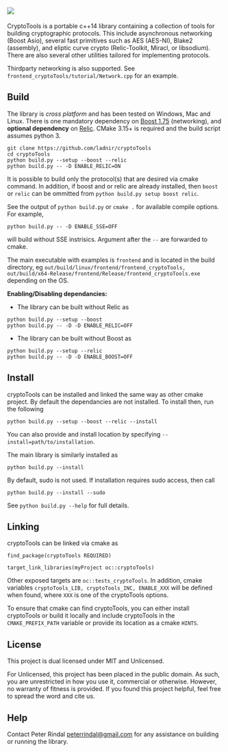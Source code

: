 ![](https://github.com/ladnir/cryptoTools/blob/master/title.PNG)
=====


CryptoTools is a portable c++14 library containing a collection of tools for building cryptographic protocols. This include asynchronous networking (Boost Asio), several fast primitives such as AES (AES-NI), Blake2 (assembly), and eliptic curve crypto (Relic-Toolkit, Miracl, or libsodium). There are also several other utilities tailored for implementing protocols.

Thirdparty networking is also supported. See `frontend_cryptoTools/tutorial/Network.cpp` for an example.
  

 

## Build
 
The library is *cross platform* and has been tested on Windows, Mac and Linux. 
There is one mandatory dependency on [Boost 1.75](http://www.boost.org/) (networking),
and **optional dependency** on
[Relic](https://github.com/relic-toolkit/relic). CMake 3.15+ is required and the build script assumes python 3.
 

```
git clone https://github.com/ladnir/cryptoTools
cd cryptoTools
python build.py --setup --boost --relic
python build.py -- -D ENABLE_RELIC=ON
```
It is possible to build only the protocol(s) that are desired via cmake command. In addition, if boost and or relic are already installed, then `boost` or `relic` can be ommitted from `python build.py setup boost relic`.

See the output of `python build.py` or `cmake .` for available compile options. For example, 
```
python build.py -- -D ENABLE_SSE=OFF
```
will build without SSE instrisics. Argument after the `--` are forwarded to cmake.

The main executable with examples is `frontend` and is located in the build directory, eg `out/build/linux/frontend/frontend_cryptoTools, out/build/x64-Release/frontend/Release/frontend_cryptoTools.exe` depending on the OS. 

**Enabling/Disabling dependancies:**
 * The library can be built without Relic as
```
python build.py --setup --boost
python build.py -- -D -D ENABLE_RELIC=OFF
```
 * The library can be built without Boost as
```
python build.py --setup --relic
python build.py -- -D -D ENABLE_BOOST=OFF
```
 

## Install

cryptoTools can be installed and linked the same way as other cmake project. By default the dependancies are not installed. To install then, run the following
```
python build.py --setup --boost --relic --install
```
You can also provide and install location by specifying `--install=path/to/installation`.

The main library is similarly installed as
```
python build.py --install 
```

By default, sudo is not used. If installation requires sudo access, then call
```
python build.py --install --sudo
```
See `python build.py --help` for full details.


## Linking
cryptoTools can be linked via cmake as
```
find_package(cryptoTools REQUIRED)

target_link_libraries(myProject oc::cryptoTools)
```
Other exposed targets are `oc::tests_cryptoTools`. In addition, cmake variables `cryptoTools_LIB, cryptoTools_INC, ENABLE_XXX` will be defined when found, where `XXX` is one of the cryptoTools options.

To ensure that cmake can find cryptoTools, you can either install cryptoTools or build it locally and include cryptoTools in the `CMAKE_PREFIX_PATH` variable or provide its location as a cmake `HINTS`.


 ## License
This project is dual licensed under MIT and Unlicensed.

For Unlicensed, this project has been placed in the public domain. As such, you are unrestricted in how you use it, 
commercial or otherwise. However, no warranty of fitness is provided. If you found this project 
helpful, feel free to spread the word and cite us.
 

 
 
 
## Help
 
Contact Peter Rindal peterrindal@gmail.com for any assistance on building or running the library.
 
